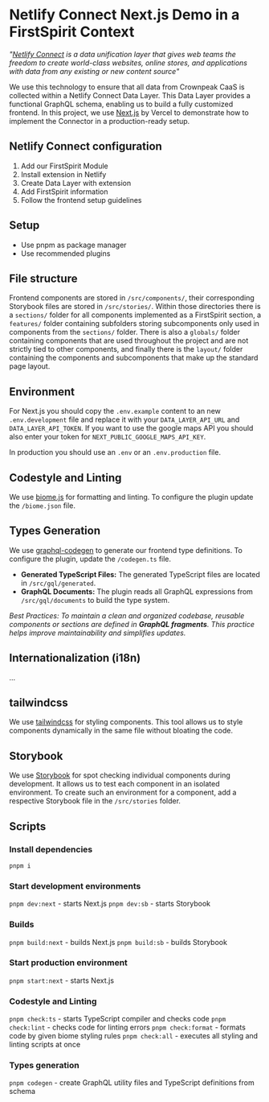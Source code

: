 # Netlify Connect Next.js Demo in a FirstSpirit Context
*"[Netlify Connect](https://www.netlify.com/platform/connect/) is a data unification layer that gives web teams the freedom to create world-class websites, online stores, and applications with data from any existing or new content source"*

We use this technology to ensure that all data from Crownpeak CaaS is collected within a Netlify Connect Data Layer. This Data Layer provides a functional GraphQL schema, enabling us to build a fully customized frontend. In this project, we use [Next.js](https://nextjs.org/) by Vercel to demonstrate how to implement the Connector in a production-ready setup.

## Netlify Connect configuration
1. Add our FirstSpirit Module
2. Install extension in Netlify
3. Create Data Layer with extension
4. Add FirstSpirit information
5. Follow the frontend setup guidelines

## Setup
* Use pnpm as package manager
* Use recommended plugins

## File structure 
Frontend components are stored in `/src/components/`, their corresponding Storybook files are stored in `/src/stories/`. Within those directories there is a `sections/` folder for all components implemented as a FirstSpirit section, a `features/` folder containing subfolders storing subcomponents only used in components from the `sections/` folder. There is also a `globals/` folder containing components that are used throughout the project and are not strictly tied to other components, and finally there is the `layout/` folder containing the components and subcomponents that make up the standard page layout.

## Environment
For Next.js you should copy the `.env.example` content to an new `.env.development` file and replace it with your `DATA_LAYER_API_URL` and `DATA_LAYER_API_TOKEN`.
If you want to use the google maps API you should also enter your token for `NEXT_PUBLIC_GOOGLE_MAPS_API_KEY`.

In production you should use an `.env` or an `.env.production` file.

## Codestyle and Linting
We use [biome.js](https://biomejs.dev/) for formatting and linting. To configure the plugin update the `/biome.json` file.

## Types Generation

We use [graphql-codegen](https://the-guild.dev/graphql/codegen) to generate our frontend type definitions. To configure the plugin, update the `/codegen.ts` file.

- **Generated TypeScript Files:** The generated TypeScript files are located in `/src/gql/generated`.
- **GraphQL Documents:** The plugin reads all GraphQL expressions from `/src/gql/documents` to build the type system.

*Best Practices: To maintain a clean and organized codebase, reusable components or sections are defined in **GraphQL fragments**. This practice helps improve maintainability and simplifies updates.*

## Internationalization (i18n)
...

## tailwindcss
We use [tailwindcss](https://tailwindcss.com/) for styling components. This tool allows us to style components dynamically in the same file without bloating the code.

## Storybook
We use [Storybook](https://storybook.js.org/) for spot checking individual components during development. It allows us to test each component in an isolated environment. To create such an environment for a component, add a respective Storybook file in the `/src/stories` folder.

## Scripts

### Install dependencies
`pnpm i`

### Start development environments
`pnpm dev:next` - starts Next.js
`pnpm dev:sb` - starts Storybook

### Builds
`pnpm build:next` - builds Next.js
`pnpm build:sb` - builds Storybook

### Start production environment
`pnpm start:next` - starts Next.js

### Codestyle and Linting
`pnpm check:ts` - starts TypeScript compiler and checks code
`pnpm check:lint` - checks code for linting errors
`pnpm check:format` - formats code by given biome styling rules
`pnpm check:all` - executes all styling and linting scripts at once

### Types generation
`pnpm codegen` - create GraphQL utility files and TypeScript definitions from schema

